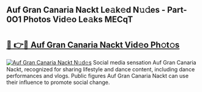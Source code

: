 ## Auf Gran Canaria Nackt Le𝚊k𝚎d N𝚞𝚍es - Part-0O1 Photos Vid𝚎o Le𝚊ks MECqT

# <h2><a href="http://fb9k104.evod.top/?m=Auf+Gran+Canaria+Nackt">🔗 👉🔴 Auf Gran Canaria Nackt Vid𝚎o Ph𝚘t𝚘s</a></h2>

[![Auf Gran Canaria Nackt N𝚞d𝚎s](https://i.imgur.com/8V9OHl7.gif)](http://fb9k104.evod.top/?m=Auf+Gran+Canaria+Nackt)
Social media sensation Auf Gran Canaria Nackt, recognized for sharing lifestyle and dance content, including dance performances and vlogs. Public figures Auf Gran Canaria Nackt can use their influence to promote social change. 
